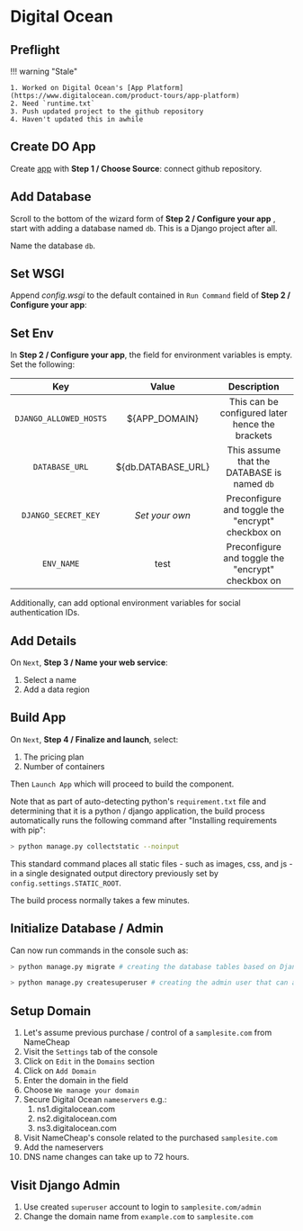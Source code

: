 # Digital Ocean

## Preflight

!!! warning "Stale"

    1. Worked on Digital Ocean's [App Platform](https://www.digitalocean.com/product-tours/app-platform)
    2. Need `runtime.txt`
    3. Push updated project to the github repository
    4. Haven't updated this in awhile

## Create DO App

Create [app](https://cloud.digitalocean.com/apps/new) with **Step 1 / Choose Source**: connect github repository.

## Add Database

Scroll to the bottom of the wizard form of **Step 2 / Configure your app** , start with adding a database named `db`. This is a Django project after all.

Name the database `db`.

## Set WSGI

Append _config.wsgi_ to the default contained in `Run Command` field of **Step 2 / Configure your app**:

## Set Env

In **Step 2 / Configure your app**, the field for environment variables is empty. Set the following:

Key | Value | Description
:--:|:--:|:--:
`DJANGO_ALLOWED_HOSTS` | ${APP_DOMAIN} | This can be configured later hence the brackets
`DATABASE_URL` | ${db.DATABASE_URL} | This assume that the DATABASE is named `db`
`DJANGO_SECRET_KEY`| _Set your own_   | Preconfigure and toggle the "encrypt" checkbox on
`ENV_NAME`  | test  | Preconfigure and toggle the "encrypt" checkbox on

Additionally, can add optional environment variables for social authentication IDs.

## Add Details

On `Next`, **Step 3 / Name your web service**:

1. Select a name
2. Add a data region

## Build App

On `Next`, **Step 4 / Finalize and launch**, select:

1. The pricing plan
2. Number of containers

Then `Launch App` which will proceed to build the component.

Note that as part of auto-detecting python's `requirement.txt` file and determining that it is a python / django application, the build process automatically runs the following command after "Installing requirements with pip":

```zsh
> python manage.py collectstatic --noinput
```

This standard command places all static files - such as images, css, and js - in a single designated output directory previously set by `config.settings.STATIC_ROOT`.

The build process normally takes a few minutes.

## Initialize Database / Admin

Can now run commands in the console such as:

```zsh
> python manage.py migrate # creating the database tables based on Django migration files
```

```zsh
> python manage.py createsuperuser # creating the admin user that can access /admin console
```

## Setup Domain

1. Let's assume previous purchase / control of a `samplesite.com` from NameCheap
2. Visit the `Settings` tab of the console
3. Click on `Edit` in the `Domains` section
4. Click on `Add Domain`
5. Enter the domain in the field
6. Choose `We manage your domain`
7. Secure Digital Ocean `nameservers` e.g.:
   1. ns1.digitalocean.com
   2. ns2.digitalocean.com
   3. ns3.digitalocean.com
8. Visit NameCheap's console related to the purchased `samplesite.com`
9. Add the nameservers
10. DNS name changes can take up to 72 hours.

## Visit Django Admin

1. Use created `superuser` account to login to `samplesite.com/admin`
2. Change the domain name from `example.com` to `samplesite.com`

